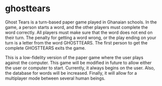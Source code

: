 ﻿# ghosttears
Ghost Tears is a turn-based paper game played in Ghanaian schools. In the game, a person starts a word, and the other players must complete the word correctly. All players must make sure that the word does not end on their turn. The penalty for getting a word wrong, or the play ending on your turn is a letter from the word GHOSTTEARS. The first person to get the complete GHOSTTEARS exits the game.
                                                                                          
This is a low-fidelity version of the paper game where the user plays against the computer. This game will be modified in future to allow either the user or computer to start. Currently, it always begins on the user. Also, the database for words will be increased. Finally, it will allow for a multiplayer mode between several human beings.

